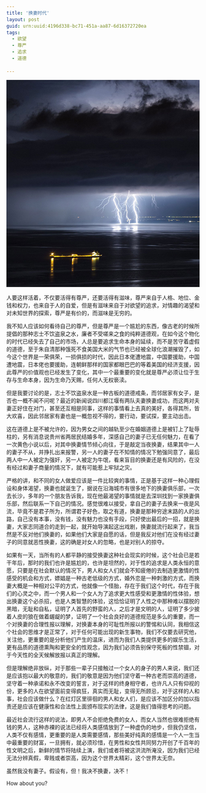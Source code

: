 ```yaml
---
title: '换妻时代'
layout: post
guid: urn:uuid:4196d338-bc71-451a-aa87-6d16372720ea
tags:
  - 欲望
  - 尊严
  - 追求
  - 道德

---
```



[![](/media/files/2007/05/21/hqsd.png)](http://7vikpt.com1.z0.glb.clouddn.com/hqsd.png)

人要这样活着，不仅要活得有尊严，还要活得有滋味，尊严来自于人格、地位、金钱和权力，也来自于人的自爱，但是有滋味来自于对欲望的追求，对情趣的渴望和对未知世界的探索，尊严是有价的，而滋味是无穷的。

我不知人应该如何看待自己的尊严，但是尊严是一个尴尬的东西，像古老的时候所提倡的那种志士不饮盗泉之水，廉者不受嗟来之食的纯粹道德观，在如今这个物化的时代已经失去了自己的市场，人总是要追求生命本身的延续，而不是苦守着虚假的道德，至于朱自清那种饿死不食美国大米的气节也已经被全球化浪潮摧毁了，如今这个世界是一荣俱荣，一损俱损的时代，因此日本佬遭地震，中国要援助，中国遭地震，日本佬也要援助，连朝鲜那样的国家都眼巴巴的等着美国的经济支援，因此尊严的价值观也已经发生了变化，其中一个最重要的变化就是尊严必须让位于生存与生命本身，因为生命乃天赐，任何人无权亵渎。

但是我要讨论的是，志士不饮盗泉水是一种古板的道德戒条，而邻居家有女子，是否也一概不闻不问呢？最近的新闻说四川都江堰有两队夫妻换妻成功，而这两对夫妻正好住在对门，甚至还互相是同事，这样的事情看上去真的美好，各得其所，皆大欢喜，因此邻居家有妻也是一概忽视不得的，要行动，要试探，要主动出击。

这在道德上是不被允许的，因为男女之间的越轨至少在婚姻道德上是被钉上了耻辱柱的，另有消息说贵州省两居民结婚多年，深感自己的妻子已无任何魅力，在看了一次黄色小说以后，对其中换妻情节倾心向往，于是敲定当夜换妻，结果其中一人的妻子不从，并挣扎出来报警，另一人的妻子在不知情的情况下勉强同意了，最后两人中一人被定为强奸，另一人被定为牛氓，看来盲目的换妻还是有风险的，在没有经过和妻子商量的情况下，就有可能惹上牢狱之灾。

严格的讲，和不同的女人做爱应该是一件比较爽的事情，正是基于这样一种心理假设和身体渴望，换妻也就诞生了，据说在沿海城市有很多地下的换妻俱乐部，一次去长沙，多年的一个朋友告诉我，现在他最渴望的事情就是去深圳找到一家换妻俱乐部，然后联系一下自己的情况。感觉很难以接受，拿自己的妻子去换来一夜是风流，毕竟不是君子所为，所谓君子好色，取之有道，换妻是那种穷途末路的人的出路，自己没有本事，没有钱，没有魅力也没有手段，只好使出最后的一招，就是换妻，大家志同道合的走到一起，就开始导演起这出戏剧，换妻就流行起来了，我当然是不反对他们换妻的，如果他们大家是自愿的话，但是我反对他们在没有经过妻子的同意就恶性换妻，这的确是对女人的忽略，也是对别人的掠夺。

如果有一天，当所有的人都平静的接受换妻这种社会现实的时候，这个社会已是若干年后，那时的我们也许是尴尬的，也许是坦然的，对于性的追求是人类永恒的意愿，只要是在社会默认的情况下，男人和女人们就会不知疲倦的去制造更激情的性感受的机会和方式，嫖娼是一种古老低级的方式，婚外恋是一种刺激的方式，而换妻大概是一种相对公平的方式，他就像一个怪胎，存在于我们这个时代，存在于我们的心灵之中，而一个男人和一个女人为了追求更大性感受和更激情的性体验，想出换妻这个必杀招，也是人类智慧的体验，这恰恰证明了人性之中那种难以摆脱的黑暗，无耻和自私，证明了人首先的野蛮的人，之后才是文明的人，证明了多少披着人皮的狼在做着龌龊的梦，证明了一个社会良好的道德规范是多么的重要，而一个对换妻的合理性报以理解，对换妻本身的可耻性所报以的警惕和认同，我相信这个社会的思维才是正常了，对于任何可能出现的新生事物，我们不仅要去研究他，关注他，更重要的是分析他们产生的温床，进而为我们人类提供更多的娱乐生活，更有品质的道德熏陶和更安全的性观念，因为我们必须告别保守死板的性禁锢，对于今天性的全天候解放报以真正的理解。

但是理解绝非放纵，对于那些一辈子只接触过一个女人的身子的男人来说，我们还是应该抱以最大的敬意的，我们的敬意是因为他们坚守着一种古老而崇高的道德，坚守着一种承诺和永不改变的誓言，对于这样的终身相守者，也许凡人只有仰视的份，更多的人在欲望面前变得疯狂，真实而无耻，变得无所顾忌，对于这样的人和事，社会应该做什么？在红灯区里徘徊的男人和女人们，是应该不加区分的加以指责还是应该在健康性和合法性上面颁布现实的法律，这是我们值得思考的问题。

最近社会流行这样的说法，即男人不会拒绝免费的女人，而女人当然也很难拒绝有钱的男人，这种赤裸的说法已经将人类感情放到了一种虚伪的地步，但我仍坚信，人类不仅有感情，更重要的是人类需要感情，那些美好纯真的感情是一个人一生当中最重要的财富，一旦拥有，就必须珍惜，在男性和女性共同努力开创了千百年的性文明之后，新鲜的情节将陆续上演，我们或者将被这洪流所淹没，因为我们已经无法分辨真假，卑贱或者崇高，因为这个世界太精彩，这个世界太无奈。

虽然我没有妻子。假设有，但！我决不换妻，决不！
   
How about you?